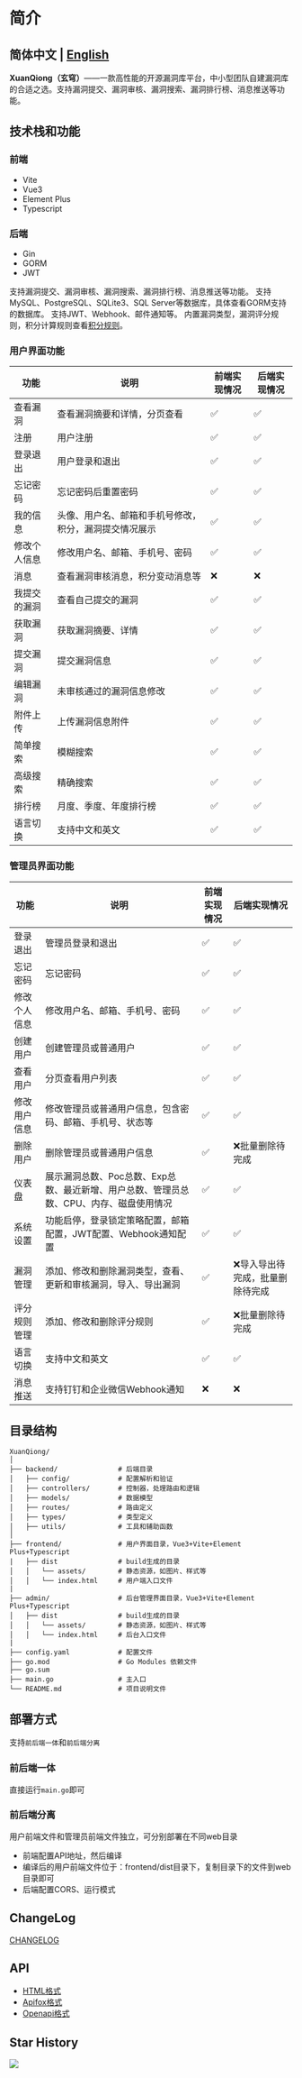 # 简介

## 简体中文 | [English](README_EN.md)

**XuanQiong（玄穹）**——一款高性能的开源漏洞库平台，中小型团队自建漏洞库的合适之选。支持漏洞提交、漏洞审核、漏洞搜索、漏洞排行榜、消息推送等功能。

## 技术栈和功能

### 前端

- Vite
- Vue3
- Element Plus
- Typescript

### 后端

- Gin
- GORM
- JWT

支持漏洞提交、漏洞审核、漏洞搜索、漏洞排行榜、消息推送等功能。
支持MySQL、PostgreSQL、SQLite3、SQL Server等数据库，具体查看GORM支持的数据库。
支持JWT、Webhook、邮件通知等。
内置漏洞类型，漏洞评分规则，积分计算规则查看[积分规则](ScoreRules.md)。

### 用户界面功能

|功能|说明|前端实现情况|后端实现情况|
|-|-|-|-|
|查看漏洞|查看漏洞摘要和详情，分页查看|✅|✅|
|注册|用户注册|✅|✅|
|登录退出|用户登录和退出|✅|✅|
|忘记密码|忘记密码后重置密码|✅|✅|
|我的信息|头像、用户名、邮箱和手机号修改，积分，漏洞提交情况展示|✅|✅|
|修改个人信息|修改用户名、邮箱、手机号、密码|✅|✅|
|消息|查看漏洞审核消息，积分变动消息等|❌|❌|
|我提交的漏洞|查看自己提交的漏洞|✅|✅|
|获取漏洞|获取漏洞摘要、详情|✅|✅|
|提交漏洞|提交漏洞信息|✅|✅|
|编辑漏洞|未审核通过的漏洞信息修改|✅|✅|
|附件上传|上传漏洞信息附件|✅|✅|
|简单搜索|模糊搜索|✅|✅|
|高级搜索|精确搜索|✅|✅|
|排行榜|月度、季度、年度排行榜|✅|✅|
|语言切换|支持中文和英文|✅|✅|

### 管理员界面功能

|功能|说明|前端实现情况|后端实现情况|
|-|-|-|-|
|登录退出|管理员登录和退出|✅|✅|
|忘记密码|忘记密码|✅|✅|
|修改个人信息|修改用户名、邮箱、手机号、密码|✅|✅|
|创建用户|创建管理员或普通用户|✅|✅|
|查看用户|分页查看用户列表|✅|✅|
|修改用户信息|修改管理员或普通用户信息，包含密码、邮箱、手机号、状态等|✅|✅|
|删除用户|删除管理员或普通用户信息|✅|❌批量删除待完成|
|仪表盘|展示漏洞总数、Poc总数、Exp总数、最近新增、用户总数、管理员总数、CPU、内存、磁盘使用情况|✅|✅|
|系统设置|功能启停，登录锁定策略配置，邮箱配置，JWT配置、Webhook通知配置|✅|✅|
|漏洞管理|添加、修改和删除漏洞类型，查看、更新和审核漏洞，导入、导出漏洞|✅|❌导入导出待完成，批量删除待完成|
|评分规则管理|添加、修改和删除评分规则|✅|❌批量删除待完成|
|语言切换|支持中文和英文|✅|✅|
|消息推送|支持钉钉和企业微信Webhook通知|❌|❌|

## 目录结构

```
XuanQiong/
│
├── backend/               # 后端目录
│   ├── config/            # 配置解析和验证
│   ├── controllers/       # 控制器，处理路由和逻辑
│   ├── models/            # 数据模型
│   ├── routes/            # 路由定义
│   ├── types/             # 类型定义
│   ├── utils/             # 工具和辅助函数
│
├── frontend/              # 用户界面目录，Vue3+Vite+Element Plus+Typescript
|   ├── dist               # build生成的目录
│   │   └── assets/        # 静态资源，如图片、样式等
│   │   └── index.html     # 用户端入口文件
|
├── admin/                 # 后台管理界面目录，Vue3+Vite+Element Plus+Typescript
│   ├── dist               # build生成的目录
│   │   └── assets/        # 静态资源，如图片、样式等
│   │   └── index.html     # 后台入口文件
|
├── config.yaml            # 配置文件
├── go.mod                 # Go Modules 依赖文件
├── go.sum
├── main.go                # 主入口
└── README.md              # 项目说明文件
```

## 部署方式

支持`前后端一体`和`前后端分离`

### 前后端一体

直接运行`main.go`即可

### 前后端分离

用户前端文件和管理员前端文件独立，可分别部署在不同web目录

- 前端配置API地址，然后编译
- 编译后的用户前端文件位于：frontend/dist目录下，复制目录下的文件到web目录即可
- 后端配置CORS、运行模式

## ChangeLog

[CHANGELOG](CHANGELOG.md)

## API

- [HTML格式](API/XuanQiong.html)
- [Apifox格式](API/XuanQiong.apifox.json)
- [Openapi格式](API/XuanQiong.openapi.json)

## Star History

![](https://api.star-history.com/svg?repos=HackAllSec/XuanQiong&type=Date)